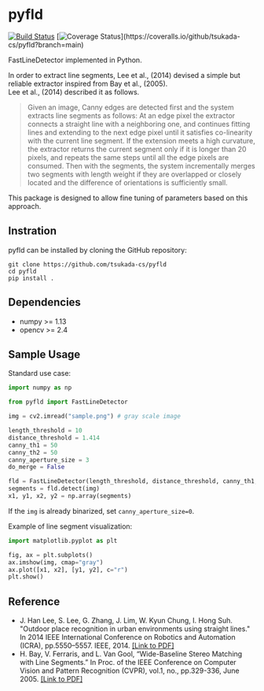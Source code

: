 # pyfld
[![Build Status](https://travis-ci.com/tsukada-cs/pyfld.svg?branch=main)](https://travis-ci.com/tsukada-cs/pyfld)
[![Coverage Status](https://coveralls.io/repos/github/tsukada-cs/pyfld/badge.svg?)](https://coveralls.io/github/tsukada-cs/pyfld?branch=main)

FastLineDetector implemented in Python.

In order to extract line segments, Lee et al., (2014) devised a simple but reliable extractor inspired from Bay et al., (2005).  
Lee et al., (2014) described it as follows.
> Given an image, Canny edges are detected first and the system extracts line segments as follows: At an edge pixel the extractor connects a straight line with a neighboring one, and continues fitting lines and extending to the next edge pixel until it satisfies co-linearity with the current line segment. If the extension meets a high curvature, the extractor returns the current segment only if it is longer than 20 pixels, and repeats the same steps until all the edge pixels are consumed. Then with the segments, the system incrementally merges two segments with length weight if they are overlapped or closely located and the difference of orientations is sufficiently small.

This package is designed to allow fine tuning of parameters based on this approach.

## Instration
pyfld can be installed by cloning the GitHub repository:
```shell
git clone https://github.com/tsukada-cs/pyfld
cd pyfld
pip install .
```

## Dependencies
* numpy >= 1.13
* opencv >= 2.4

## Sample Usage
Standard use case:
```python
import numpy as np

from pyfld import FastLineDetector

img = cv2.imread("sample.png") # gray scale image

length_threshold = 10
distance_threshold = 1.414
canny_th1 = 50
canny_th2 = 50
canny_aperture_size = 3
do_merge = False

fld = FastLineDetector(length_threshold, distance_threshold, canny_th1, canny_th2, canny_aperture_size, do_merge)
segments = fld.detect(img)
x1, y1, x2, y2 = np.array(segments)
```

If the `img` is already binarized, set `canny_aperture_size=0`.

Example of line segment visualization:
```python
import matplotlib.pyplot as plt

fig, ax = plt.subplots()
ax.imshow(img, cmap="gray")
ax.plot([x1, x2], [y1, y2], c="r")
plt.show()
```

## Reference
* J. Han Lee, S. Lee, G. Zhang, J. Lim, W. Kyun Chung, I. Hong Suh. "Outdoor place recognition in urban environments using straight lines." In 2014 IEEE International Conference on Robotics and Automation (ICRA), pp.5550–5557. IEEE, 2014. [[Link to PDF]](http://cvlab.hanyang.ac.kr/~jwlim/files/icra14linerec.pdf)
* H. Bay, V. Ferraris, and L. Van Gool, “Wide-Baseline Stereo Matching with Line Segments.” In Proc. of the IEEE Conference on Computer Vision and Pattern Recognition (CVPR), vol.1, no., pp.329-336, June 2005. [[Link to PDF]](https://homes.esat.kuleuven.be/~konijn/publications/2005/CVPR-HB-05.pdf)
